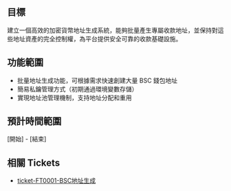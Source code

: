 ## 目標
建立一個高效的加密貨幣地址生成系統，能夠批量產生專屬收款地址，並保持對這些地址資產的完全控制權，為平台提供安全可靠的收款基礎設施。

## 功能範圍
- 批量地址生成功能，可根據需求快速創建大量 BSC 錢包地址
- 簡易私鑰管理方式（初期通過環境變數存儲）
- 實現地址池管理機制，支持地址分配和重用

## 預計時間範圍
[開始] - [結束]

## 相關 Tickets
- [ticket-FT0001-BSC地址生成](../tickets/feature/ticket-FT0001-BSC地址生成.md)